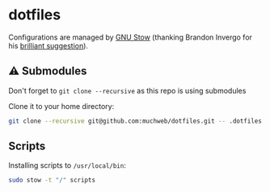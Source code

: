 # dotfiles

Configurations are managed by [GNU Stow](https://www.gnu.org/software/stow/) (thanking Brandon Invergo for his [brilliant suggestion](http://brandon.invergo.net/news/2012-05-26-using-gnu-stow-to-manage-your-dotfiles.html)).


## :warning: Submodules

Don't forget to `git clone --recursive` as this repo is using submodules

Clone it to your home directory:

```bash
git clone --recursive git@github.com:muchweb/dotfiles.git -- .dotfiles
```

## Scripts

Installing scripts to `/usr/local/bin`:

```bash
sudo stow -t "/" scripts
```